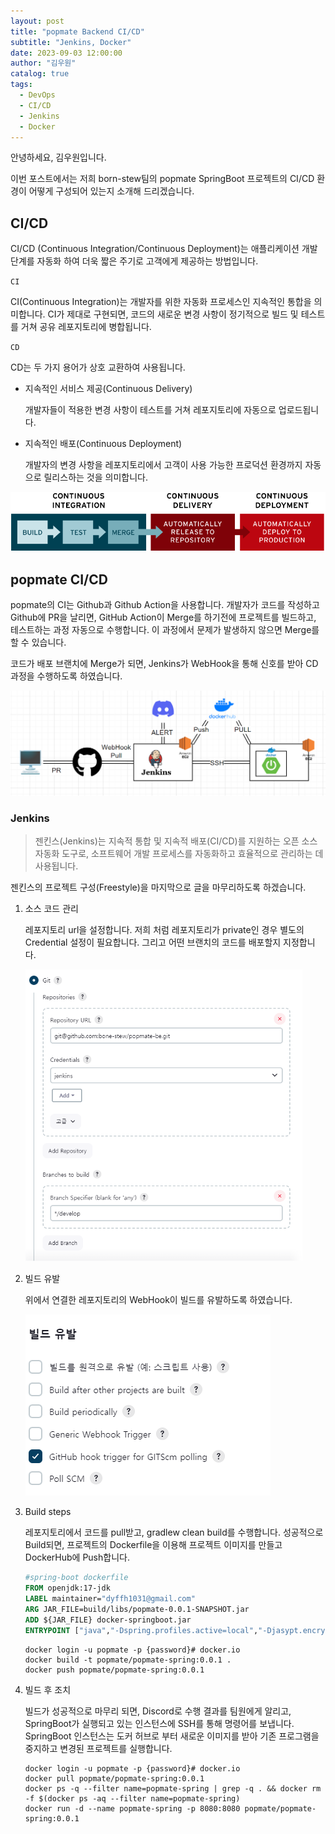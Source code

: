 ```yaml
---
layout: post
title: "popmate Backend CI/CD"
subtitle: "Jenkins, Docker"
date: 2023-09-03 12:00:00
author: "김우원"
catalog: true
tags:
  - DevOps
  - CI/CD
  - Jenkins
  - Docker
---
```


 안녕하세요, 김우원입니다.

이번 포스트에서는 저희 born-stew팀의 popmate SpringBoot 프로젝트의 CI/CD 환경이 어떻게 구성되어 있는지 소개해 드리겠습니다.

## CI/CD

CI/CD (Continuous Integration/Continuous Deployment)는 애플리케이션 개발 단계를 자동화 하여 더욱 짧은 주기로 고객에게 제공하는 방법입니다. 

`CI`

CI(Continuous Integration)는 개발자를 위한 자동화 프로세스인 지속적인 통합을 의미합니다. CI가 제대로 구현되면, 코드의 새로운 변경 사항이 정기적으로 빌드 및 테스트를 거쳐 공유 레포지토리에 병합됩니다. 

`CD`

CD는 두 가지 용어가 상호 교환하여 사용됩니다.

- 지속적인 서비스 제공(Continuous Delivery) 

  개발자들이 적용한 변경 사항이 테스트를 거쳐 레포지토리에 자동으로 업로드됩니다.

- 지속적인 배포(Continuous Deployment)

  개발자의 변경 사항을 레포지토리에서 고객이 사용 가능한 프로덕션 환경까지 자동으로 릴리스하는 것을 의미합니다.

![CI/CD Flow](https://github.com/bone-stew/bone-stew.github.io/blob/main/img/ci-cd-flow-desktop.png?raw=true)

## popmate CI/CD

popmate의 CI는 Github과 Github Action을 사용합니다.
개발자가 코드를 작성하고 Github에 PR을 날리면, GitHub Action이 Merge를 하기전에 프로젝트를 빌드하고, 테스트하는 과정 자동으로 수행합니다.
이 과정에서 문제가 발생하지 않으면 Merge를 할 수 있습니다.

코드가 배포 브랜치에 Merge가 되면, Jenkins가 WebHook을 통해 신호를 받아 CD 과정을 수행하도록 하였습니다.

![image-20230903233506309](https://github.com/bone-stew/bone-stew.github.io/blob/main/img/image-20230903233506309.png?raw=true)

### Jenkins 

> 젠킨스(Jenkins)는 지속적 통합 및 지속적 배포(CI/CD)를 지원하는 오픈 소스 자동화 도구로, 소프트웨어 개발 프로세스를 자동화하고 효율적으로 관리하는 데 사용됩니다.

젠킨스의 프로젝트 구성(Freestyle)을 마지막으로 글을 마무리하도록 하겠습니다.

1. 소스 코드 관리

   레포지토리 url을 설정합니다. 저희 처럼 레포지토리가 private인 경우 별도의 Credential 설정이 필요합니다. 
   그리고 어떤 브랜치의 코드를 배포할지 지정합니다.

   <img src="https://github.com/bone-stew/bone-stew.github.io/blob/main/img/image-20230903225944119.png?raw=true" alt="image-20230903225944119" style="zoom:67%;" />

2. 빌드 유발

   위에서 연결한 레포지토리의 WebHook이 빌드를 유발하도록 하였습니다.

   ![image-20230903230253329](https://github.com/bone-stew/bone-stew.github.io/blob/main/img/image-20230903230253329.png?raw=true)

3. Build steps

   레포지토리에서 코드를 pull받고, gradlew clean build를 수행합니다. 
   성공적으로 Build되면, 프로젝트의 Dockerfile을 이용해 프로젝트 이미지를 만들고 DockerHub에 Push합니다.

   ```dockerfile
   #spring-boot dockerfile
   FROM openjdk:17-jdk
   LABEL maintainer="dyffh1031@gmail.com"
   ARG JAR_FILE=build/libs/popmate-0.0.1-SNAPSHOT.jar
   ADD ${JAR_FILE} docker-springboot.jar
   ENTRYPOINT ["java","-Dspring.profiles.active=local","-Djasypt.encryptor.password={password}","-jar","/docker-springboot.jar"]
   ```
   ```shell
   docker login -u popmate -p {password}# docker.io
   docker build -t popmate/popmate-spring:0.0.1 .
   docker push popmate/popmate-spring:0.0.1
   ```
4. 빌드 후 조치

   빌드가 성공적으로 마무리 되면, Discord로 수행 결과를 팀원에게 알리고, SpringBoot가 실행되고 있는 인스턴스에 SSH를 통해 명령어를 보냅니다.
   SpringBoot 인스턴스는 도커 허브로 부터 새로운 이미지를 받아 기존 프로그램을 중지하고 변경된 프로젝트를 실행합니다.

   ```shell
   docker login -u popmate -p {password}# docker.io
   docker pull popmate/popmate-spring:0.0.1
   docker ps -q --filter name=popmate-spring | grep -q . && docker rm -f $(docker ps -aq --filter name=popmate-spring)
   docker run -d --name popmate-spring -p 8080:8080 popmate/popmate-spring:0.0.1
   ```
